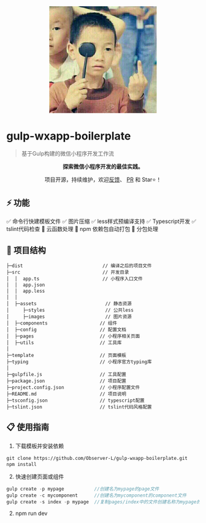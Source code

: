 <div align=center>

<img src="src/assets/images/test.jpg" style="width:280px;">

</div>

# gulp-wxapp-boilerplate

> 基于Gulp构建的微信小程序开发工作流

<div align=center>

**探索微信小程序开发的最佳实践。**

项目开源，持续维护，欢迎[反馈](https://github.com/Observer-L/gulp-wxapp-boilerplate/issues)、 [PR](https://github.com/Observer-L/gulp-wxapp-boilerplate/pulls) 和 Star⭐️！

</div>

## ⚡️ 功能

✅ 命令行快建模板文件
✅ 图片压缩
✅ less样式预编译支持
✅ Typescript开发
✅ tslint代码检查
🔲 云函数处理
🔲 npm 依赖包自动打包
🔲 分包处理

## 🔩 项目结构
```
├─dist                             // 编译之后的项目文件
├─src                              // 开发目录
│  │  app.ts                       // 小程序入口文件
│  │  app.json
│  │  app.less
│  │
│  ├─assets                     	// 静态资源
│     ├─styles                  	// 公共less
│     ├─images                  	// 图片资源
│  ├─components                   // 组件
│  ├─config                       // 配置文档
│  ├─pages                        // 小程序相关页面
│  ├─utils                        // 工具库
│
├─template                        // 页面模板
├─typing                          // 小程序官方typing库
│
├─gulpfile.js                     // 工具配置
├─package.json                    // 项目配置
├─project.config.json             // 小程序配置文件
├─README.md                       // 项目说明
├─tsconfig.json                   // typescript配置
├─tslint.json                     // tslint代码风格配置
```

## 📋 使用指南
1. 下载模板并安装依赖
```cnpm
git clone https://github.com/Observer-L/gulp-wxapp-boilerplate.git
npm install
```
2. 快速创建页面或组件
```js
gulp create -p mypage           //创建名为mypage的page文件
gulp create -c mycomponent      //创建名为mycomponent的component文件
gulp create -s index -p mypage  //复制pages/index中的文件创建名称为mypage的页面
```
2. npm run dev


